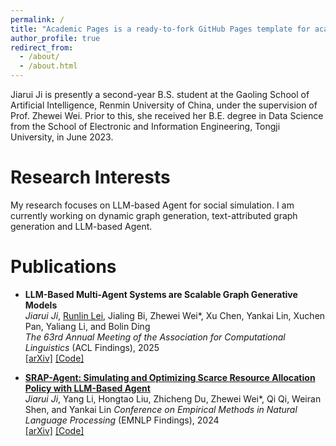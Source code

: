 ```yaml
---
permalink: /
title: "Academic Pages is a ready-to-fork GitHub Pages template for academic personal websites"
author_profile: true
redirect_from: 
  - /about/
  - /about.html
---
```


Jiarui Ji is presently a second-year B.S. student at the Gaoling School of Artificial Intelligence, Renmin University of China, under the supervision of Prof. Zhewei Wei. Prior to this, she received her B.E. degree in Data Science from the School of Electronic and Information Engineering, Tongji University, in June 2023.


# Research Interests
My research focuses on LLM-based Agent for social simulation. I am currently working on dynamic graph generation, text-attributed graph generation and LLM-based Agent.

# Publications
- **LLM-Based Multi-Agent Systems are Scalable Graph Generative Models**  
  *Jiarui Ji*, [Runlin Lei](https://leirunlin.github.io/), Jialing Bi, Zhewei Wei*, Xu Chen, Yankai Lin, Xuchen Pan, Yaliang Li, and Bolin Ding  
  *The 63rd Annual Meeting of the Association for Computational Linguistics* (ACL Findings), 2025  
  [\[arXiv\]](http://arxiv.org/abs/2410.09824) [\[Code\]](https://github.com/Ji-Cather/GraphAgent)

- **[SRAP-Agent: Simulating and Optimizing Scarce Resource Allocation Policy with LLM-Based Agent](https://aclanthology.org/2024.findings-emnlp.15/)**  
  *Jiarui Ji*, Yang Li, Hongtao Liu, Zhicheng Du, Zhewei Wei*, Qi Qi, Weiran Shen, and Yankai Lin
  *Conference on Empirical Methods in Natural Language Processing* (EMNLP Findings), 2024  
  [\[arXiv\]](http://arxiv.org/abs/2410.14152) [\[Code\]](https://github.com/jijiarui-cather/SRAPAgent_Framework)

